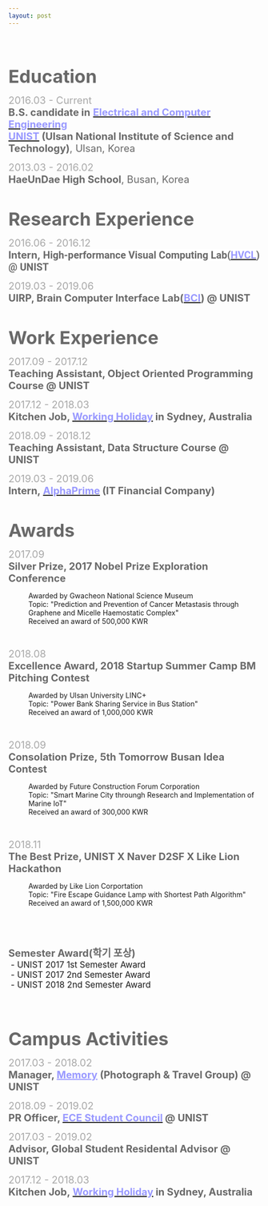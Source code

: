 ```yaml
---
layout: post
---
```

<html>
<head>
	<title></title>
</head>
<body>
<p>&nbsp;</p>

<p>&nbsp;</p>

<p align="left"><strong><span style="color: #696969;"><span style="font-size: 36px;">Education</span></span></strong></p>

<p align="left"><span style="color: #a9a9a9;"><span style="font-size: 20px;">2016.03 -&nbsp;Current</span></span><br />
<span style="font-size: 20px;"><span style="color: #696969;"><strong>B.S. candidate in</strong></span><span style="color: #a9a9a9;">&nbsp;</span><strong><a href="http://ece.unist.ac.kr/"><span style="color: #9999ff;">Electrical and Computer Engineering</span></a><span style="color: #9999ff;">&nbsp;</span></strong></span><br />
<span style="font-size: 20px;"><strong><a href="http://unist.ac.kr"><span style="color: #9999ff;">UNIST</span></a></strong><span style="color: #9999ff;"><strong>&nbsp;</strong></span><span style="color: #696969;"><strong>(Ulsan National Institute of Science and Technology)</strong>, Ulsan, Korea</span></span></p>

<p align="left"><span style="color: #a9a9a9;"><span style="font-size: 20px;">2013.03 -&nbsp;2016.02</span></span><br />
<span style="color: #696969;"><span style="font-size: 20px;"><strong>HaeUnDae High School</strong>, Busan, Korea</span></span></p>

<p align="left">&nbsp;</p>

<p align="left"><span style="color: #696969;"><span style="font-size: 36px;"><strong>Research Experience</strong></span></span></p>

<p align="left"><span style="color: #a9a9a9;"><span style="font-size: 20px;">2016.06&nbsp;- 2016.12</span></span><br />
<span style="font-size: 20px;"><strong><span style="color: #696969;">Intern,&nbsp;</span><span style="font-family: Roboto, 'Helvetica Neue', sans-serif; text-align: justify; background-color: #ffffff;"><span style="color: #696969;">High-performance Visual Computing Lab(</span><a href="http://hvcl.unist.ac.kr/"><span style="color: #9999ff;">HVCL</span></a><span style="color: #696969;">) @ UNIST</span></span></strong><span style="color: #696969;">&nbsp;</span></span></p>

<p align="left"><span style="color: #a9a9a9;"><span style="font-size: 20px;">2019.03&nbsp;- 2019.06</span></span><br />
<span style="font-size: 20px;"><span style="color: #696969;"><strong>UIRP, Brain Computer Interface Lab(</strong></span><strong><a href="http://bci.unist.ac.kr/"><span style="color: #9999ff;">BCI</span></a><span style="color: #696969;">) @ UNIST</span></strong></span></p>

<p align="left">&nbsp;</p>

<p align="left"><strong><span style="color: #696969;"><span style="font-size: 36px;">Work Experience</span></span></strong></p>

<p align="left"><span style="color: #a9a9a9;"><span style="font-size: 20px;">2017.09&nbsp;- 2017.12</span></span><br />
<span style="font-size: 20px;"><strong><span style="color: #696969;">Teaching Assistant, Object Oriented Programming Course @ UNIST</span></strong></span></p>

<p align="left"><span style="color: #a9a9a9;"><span style="font-size: 20px;">2017.12&nbsp;- 2018.03</span></span><br />
<span style="font-size: 20px;"><strong><span style="color: #696969;">Kitchen Job, </span><a href="http://whic.mofa.go.kr/eng/"><span style="color: #9999ff;">Working Holiday</span></a></strong></span><span style="font-size: 20px;"><strong><span style="color: #9999ff;">&nbsp;</span><span style="color: #696969;">in Sydney, Australia</span></strong></span></p>

<p align="left"><span style="font-size: 20px; color: #a9a9a9;">2018.09&nbsp;- 2018.12</span><br />
<span style="font-size: 20px;"><strong><span style="color: #696969;">Teaching Assistant, Data Structure Course&nbsp;</span></strong></span><span style="font-size: 20px;"><strong><span style="color: #696969;">@ UNIST</span></strong></span></p>

<p align="left"><span style="color: #a9a9a9;"><span style="font-size: 20px;">2019.03 - 2019.06</span></span><br />
<span style="font-size: 20px;"><strong><span style="color: #696969;">Intern,</span><span style="color: #808080;">&nbsp;</span><a href="http://alphaprime.co.kr"><span style="color: #9999ff;">AlphaPrime</span></a><span style="color: #696969;">&nbsp;(IT Financial&nbsp;Company)</span></strong></span></p>

<p align="left">&nbsp;</p>

<p align="left"><strong><span style="color: #696969;"><span style="font-size: 36px;">Awards</span></span></strong></p>

<p align="left"><span style="color: #a9a9a9;"><span style="font-size: 20px;">2017.09</span></span><br />
<span style="color: #696969;"><span style="font-size: 20px;"><strong>Silver Prize, 2017 Nobel Prize Exploration Conference</strong></span></span></p>

<p style="margin-left: 40px;">Awarded by Gwacheon National Science Museum<br />
Topic: &quot;Prediction and Prevention of Cancer Metastasis&nbsp;through Graphene and Micelle&nbsp;Haemostatic Complex&quot;&nbsp;<br />
Received an award of 500,000 KWR</p>

<p>&nbsp;</p>

<p align="left"><span style="color: #a9a9a9;"><span style="font-size: 20px;">2018.08</span></span><br />
<span style="color: #696969;"><span style="font-size: 20px;"><strong>Excellence Award, 2018 Startup Summer Camp BM Pitching Contest</strong></span></span></p>

<p style="margin-left: 40px;">Awarded by Ulsan University LINC+<br />
Topic: &quot;Power Bank Sharing Service in Bus Station&quot;<br />
Received an award of 1,000,000 KWR</p>

<p>&nbsp;</p>

<p align="left"><span style="color: #a9a9a9;"><span style="font-size: 20px;">2018.09</span></span><br />
<span style="color: #696969;"><span style="font-size: 20px;"><strong>Consolation Prize,&nbsp;5th Tomorrow Busan Idea Contest</strong></span></span></p>

<p style="margin-left: 40px;">Awarded by Future Construction Forum Corporation<br />
Topic: &quot;Smart Marine City throungh Research and Implementation of Marine IoT&quot;<br />
Received an award of 300,000 KWR</p>

<p>&nbsp;</p>

<p align="left"><span style="color: #a9a9a9;"><span style="font-size: 20px;">2018.11</span></span><br />
<span style="color: #696969;"><span style="font-size: 20px;"><strong>The Best&nbsp;Prize, UNIST X Naver D2SF X Like Lion Hackathon</strong></span></span></p>

<p style="margin-left: 40px;">Awarded by Like Lion Corportation<br />
Topic: &quot;Fire Escape Guidance Lamp with Shortest Path&nbsp;Algorithm&quot;<br />
Received an award of 1,500,000 KWR</p>

<p style="margin-left: 40px;">&nbsp;</p>

<p>&nbsp;</p>

<p><span style="color: #696969;"><span style="font-size: 20px;"><strong>Semester Award(학기 포상)</strong></span></span><br />
<span style="font-size: 17px;">&nbsp;-&nbsp;UNIST 2017 1st&nbsp;Semester Award</span><br />
<span style="font-size: 17px;">&nbsp;-&nbsp;UNIST 2017&nbsp;2nd Semester Award<br />
&nbsp;-&nbsp;UNIST 2018&nbsp;2nd Semester Award</span></p>

<p>&nbsp;</p>

<p>&nbsp;</p>

<p align="left"><strong><span style="color: #696969;"><span style="font-size: 36px;">Campus Activities</span></span></strong></p>

<p align="left"><span style="color: #a9a9a9;"><span style="font-size: 20px;">2017.03&nbsp;- 2018.02</span></span><br />
<span style="font-size: 20px;"><strong><span style="color: #696969;">Manager, </span><a href="https://www.facebook.com/groups/326115774135063/" style="color: #9999ff;">Memory</a><span style="color: #808080;">&nbsp;</span><span style="color: #696969;">(Photograph &amp; Travel Group) @ UNIST</span></strong></span></p>

<p align="left"><span style="color: #a9a9a9;"><span style="font-size: 20px;">2018.09&nbsp;- 2019.02</span></span><br />
<span style="font-size: 20px;"><strong><span style="color: #696969;">PR Officer, </span><a href="https://www.facebook.com/UnistECE/"><span style="color: #9999ff;">ECE Student Council</span></a><span style="color: #a9a9a9;">&nbsp;</span><span style="color: #696969;">@ UNIST</span></strong></span></p>

<p align="left"><span style="color: #a9a9a9;"><span style="font-size: 20px;">2017.03&nbsp;- 2019.02</span></span><br />
<span style="color: #696969;"><span style="font-size: 20px;"><strong>Advisor, Global Student Residental Advisor @ UNIST</strong></span></span></p>

<p><span style="color: #a9a9a9;"><span style="font-size: 20px;">2017.12&nbsp;- 2018.03</span></span><br />
<span style="font-size: 20px;"><strong><span style="color: #696969;">Kitchen Job,&nbsp;</span><a href="http://whic.mofa.go.kr/eng/"><span style="color: #9999ff;">Working Holiday</span></a></strong></span><span style="font-size: 20px;"><strong><span style="color: #9999ff;">&nbsp;</span><span style="color: #696969;">in Sydney, Australia</span></strong></span></p>

<p>&nbsp;</p>
</body>
</html>
